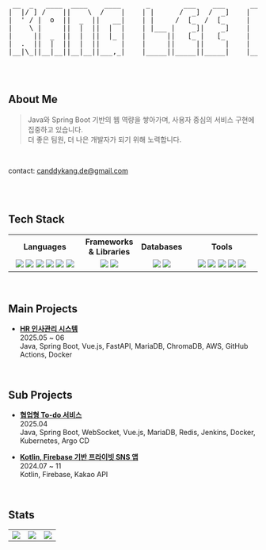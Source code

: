 <!-- 헤더 -->
<div align="center">
<pre>
 __  _   ____  ____    ____      _        ___    ___      ___     ___     ___  __ __  ____  
|  |/ ] /    ||    \  /    |    | |      /  _]  /  _]    |   \   /   \   /  _]|  |  ||    \ 
|  ' / |  o  ||  _  ||   __|    | |     /  [_  /  [_     |    \ |     | /  [_ |  |  ||  _  |
|    \ |     ||  |  ||  |  |    | |___ |    _]|    _]    |  D  ||  O  ||    _]|  |  ||  |  |
|     ||  _  ||  |  ||  |_ |    |     ||   [_ |   [_     |     ||     ||   [_ |  :  ||  |  |
|  .  ||  |  ||  |  ||     |    |     ||     ||     |    |     ||     ||     ||     ||  |  |
|__|\_||__|__||__|__||___,_|    |_____||_____||_____|    |_____| \___/ |_____| \__,_||__|__|

</pre>
</div>

<br/>

## About Me

> Java와 Spring Boot 기반의 웹 역량을 쌓아가며, 사용자 중심의 서비스 구현에 집중하고 있습니다.  
> 더 좋은 팀원, 더 나은 개발자가 되기 위해 노력합니다.

<br/>

contact: canddykang.de@gmail.com  

<br/>
<br/>

## Tech Stack

<table>
  <tr>
    <th width="30%" align="center">Languages</th>
    <th width="22%" align="center">Frameworks & Libraries</th>
    <th width="18%" align="center">Databases</th>
    <th width="30%" align="center">Tools</th>
  </tr>
  <tr>
    <td align="center">
      <img src="https://img.shields.io/badge/HTML5-E34F26?style=flat&logo=HTML5&logoColor=white"/>
      <img src="https://img.shields.io/badge/JavaScript-F7DF1E?style=flat&logo=JavaScript&logoColor=black"/>
      <img src="https://img.shields.io/badge/Java-007396?style=flat&logo=OpenJDK&logoColor=white"/>
      <img src="https://img.shields.io/badge/Python-3776AB?style=flat&logo=Python&logoColor=white"/>
      <img src="https://img.shields.io/badge/CSS3-1572B6?style=flat&logo=CSS3&logoColor=white"/>
      <img src="https://img.shields.io/badge/Kotlin-7F52FF?style=flat&logo=Kotlin&logoColor=white"/>
    </td>
    <td align="center">
      <img src="https://img.shields.io/badge/Vue.js-4FC08D?style=flat&logo=Vue.js&logoColor=white"/>
      <img src="https://img.shields.io/badge/Spring Boot-6DB33F?style=flat&logo=SpringBoot&logoColor=white"/>
    </td>
    <td align="center">
      <img src="https://img.shields.io/badge/MySQL-4479A1?style=flat&logo=MySQL&logoColor=white"/>
      <img src="https://img.shields.io/badge/MariaDB-003545?style=flat&logo=MariaDB&logoColor=white"/>
    </td>
    <td align="center">
      <img src="https://img.shields.io/badge/Postman-FF6C37?style=flat&logo=Postman&logoColor=white"/>
      <img src="https://img.shields.io/badge/Git-F05032?style=flat&logo=Git&logoColor=white"/>
      <img src="https://img.shields.io/badge/GitHub-181717?style=flat&logo=GitHub&logoColor=white"/>
      <img src="https://img.shields.io/badge/Notion-F3F3F3?style=flat&logo=Notion&logoColor=black"/>
      <img src="https://img.shields.io/badge/Figma-F24E1E?style=flat&logo=Figma&logoColor=white"/>
    </td>
  </tr>
</table>

<br/>  

## Main Projects
- **[HR 인사관리 시스템](https://github.com/TEAM-DDIS/be14-fin-DDIS-FE)**  
  2025.05 ~ 06  
  Java, Spring Boot, Vue.js, FastAPI, MariaDB, ChromaDB, AWS, GitHub Actions, Docker  

<br/>  

## Sub Projects
- **[협업형 To-do 서비스](https://github.com/TEAM-DDIS/be14-4th-DDIS-ToDoDduDu-BE)**  
  2025.04  
  Java, Spring Boot, WebSocket, Vue.js, MariaDB, Redis, Jenkins, Docker, Kubernetes, Argo CD  

- **[Kotlin, Firebase 기반 프라이빗 SNS 앱](https://github.com/RKDLDE/Z_project)**  
  2024.07 ~ 11  
  Kotlin, Firebase, Kakao API  

<br/> 

## Stats

<div align="center">
<table>
  <tr>
    <td>
      <img src="https://github-readme-stats.vercel.app/api?username=RKDLDE&show_icons=true&theme=radical&hide_title=true&hide_border=true" />
    </td>
    <td>
      <img src="https://streak-stats.demolab.com/?user=RKDLDE&theme=radical" />
    </td>
    <td>
      <a href="https://solved.ac/rkdkang1112">
        <img src="http://mazassumnida.wtf/api/v2/generate_badge?boj=rkdkang1112" />
      </a>
    </td>
  </tr>
</table>
</div>

<br/>

<!--
<div align="center">
  <img src="https://komarev.com/ghpvc/?username=RKDLDE&color=blue&style=flat-square" alt="visitor badge"/>
</div>
-->
